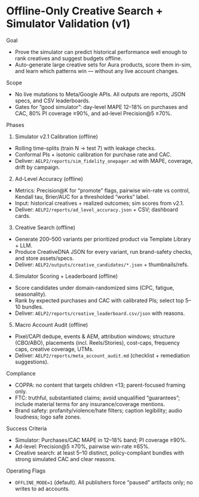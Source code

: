 # Offline-Only Creative Search + Simulator Validation (v1)

Goal

- Prove the simulator can predict historical performance well enough to rank creatives and suggest budgets offline.
- Auto-generate large creative sets for Aura products, score them in-sim, and learn which patterns win — without any live account changes.

Scope

- No live mutations to Meta/Google APIs. All outputs are reports, JSON specs, and CSV leaderboards.
- Gates for “good simulator”: day-level MAPE 12–18% on purchases and CAC, 80% PI coverage ≥90%, and ad-level Precision@5 ≥70%.

Phases

1) Simulator v2.1 Calibration (offline)
- Rolling time-splits (train N → test 7) with leakage checks.
- Conformal PIs + isotonic calibration for purchase rate and CAC.
- Deliver: `AELP2/reports/sim_fidelity_onepager.md` with MAPE, coverage, drift by campaign.

2) Ad-Level Accuracy (offline)
- Metrics: Precision@K for “promote” flags, pairwise win-rate vs control, Kendall tau, Brier/AUC for a thresholded “works” label.
- Input: historical creatives + realized outcomes; sim scores from v2.1.
- Deliver: `AELP2/reports/ad_level_accuracy.json` + CSV; dashboard cards.

3) Creative Search (offline)
- Generate 200–500 variants per prioritized product via Template Library + LLM.
- Produce CreativeDNA JSON for every variant, run brand-safety checks, and store assets/specs.
- Deliver: `AELP2/outputs/creative_candidates/*.json` + thumbnails/refs.

4) Simulator Scoring + Leaderboard (offline)
- Score candidates under domain-randomized sims (CPC, fatigue, seasonality).
- Rank by expected purchases and CAC with calibrated PIs; select top 5–10 bundles.
- Deliver: `AELP2/reports/creative_leaderboard.csv/json` with reasons.

5) Macro Account Audit (offline)
- Pixel/CAPI dedupe, events & AEM, attribution windows; structure (CBO/ABO), placements (incl. Reels/Stories), cost-caps, frequency caps, creative coverage, UTMs.
- Deliver: `AELP2/reports/meta_account_audit.md` (checklist + remediation suggestions).

Compliance

- COPPA: no content that targets children <13; parent-focused framing only.
- FTC: truthful, substantiated claims; avoid unqualified “guarantees”; include material terms for any insurance/coverage mentions.
- Brand safety: profanity/violence/hate filters; caption legibility; audio loudness; logo safe zones.

Success Criteria

- Simulator: Purchases/CAC MAPE in 12–18% band; PI coverage ≥90%.
- Ad-level: Precision@5 ≥70%, pairwise win-rate ≥65%.
- Creative search: at least 5–10 distinct, policy-compliant bundles with strong simulated CAC and clear reasons.

Operating Flags

- `OFFLINE_MODE=1` (default). All publishers force “paused” artifacts only; no writes to ad accounts.

